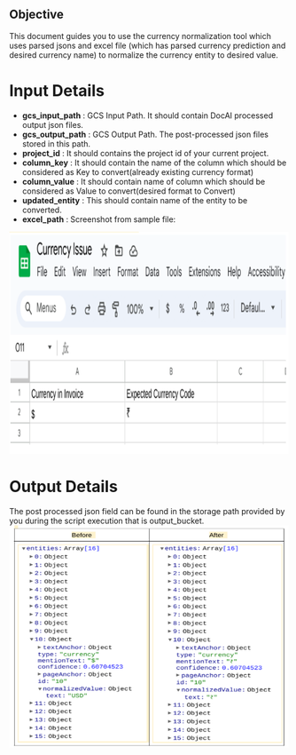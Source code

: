 ## Objective

This document guides you to use the currency normalization tool which uses parsed jsons and excel file (which has parsed currency prediction and desired currency name) to normalize the currency entity to desired value.

# Input Details
* **gcs_input_path** : GCS Input Path. It should contain DocAI processed output json files. 
* **gcs_output_path** : GCS Output Path. The post-processed json files stored in this path. 
* **project_id** : It should contains the project id of your current project.
* **column_key** : It should contain the name of the column which should be considered as Key to convert(already existing currency format)
* **column_value** : It should contain name of column which should be considered as Value to convert(desired format to Convert)
* **updated_entity** : This should contain name of the entity to be converted.
* **excel_path** : Screenshot from sample file: 

<img src="./Images/currency_issue.png" width=800 height=400></img>

# Output Details

The post processed json field can be found in the storage path provided by you during the script execution that is output_bucket.  
<img src="./Images/currency_output.png" width=800 height=400></img>
